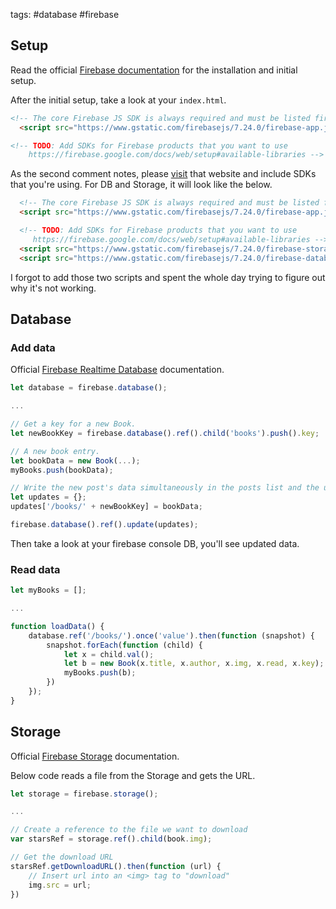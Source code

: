 tags: #database #firebase 

## Setup
Read the official [Firebase documentation](https://firebase.google.com/docs/web/setup) for the installation and initial setup. 

After the initial setup, take a look at your `index.html`.

```html
<!-- The core Firebase JS SDK is always required and must be listed first -->
  <script src="https://www.gstatic.com/firebasejs/7.24.0/firebase-app.js"></script>

<!-- TODO: Add SDKs for Firebase products that you want to use
    https://firebase.google.com/docs/web/setup#available-libraries -->
```

As the second comment notes, please [visit](https://firebase.google.com/docs/web/setup#available-libraries) that website and 
include SDKs that you're using. For DB and Storage, it will look like the below.

```html
  <!-- The core Firebase JS SDK is always required and must be listed first -->
  <script src="https://www.gstatic.com/firebasejs/7.24.0/firebase-app.js"></script>

  <!-- TODO: Add SDKs for Firebase products that you want to use
     https://firebase.google.com/docs/web/setup#available-libraries -->
  <script src="https://www.gstatic.com/firebasejs/7.24.0/firebase-storage.js"></script>
  <script src="https://www.gstatic.com/firebasejs/7.24.0/firebase-database.js"></script>
```

I forgot to add those two scripts and spent the whole day trying to figure out why it's not working.

## Database

### Add data

Official [Firebase Realtime Database](https://firebase.google.com/docs/database/web/read-and-write) documentation.

```js
let database = firebase.database();

...

// Get a key for a new Book.
let newBookKey = firebase.database().ref().child('books').push().key;

// A new book entry.
let bookData = new Book(...);
myBooks.push(bookData);

// Write the new post's data simultaneously in the posts list and the user's post list.
let updates = {};
updates['/books/' + newBookKey] = bookData;

firebase.database().ref().update(updates);
```

Then take a look at your firebase console DB, you'll see updated data.

### Read data

```js
let myBooks = [];

...

function loadData() {
    database.ref('/books/').once('value').then(function (snapshot) {
        snapshot.forEach(function (child) {
            let x = child.val();
            let b = new Book(x.title, x.author, x.img, x.read, x.key);
            myBooks.push(b);
        })
    });
}
```

## Storage

Official [Firebase Storage](https://firebase.google.com/docs/storage/web/start) documentation.

Below code reads a file from the Storage and gets the URL.
```js
let storage = firebase.storage();

...

// Create a reference to the file we want to download
var starsRef = storage.ref().child(book.img);

// Get the download URL
starsRef.getDownloadURL().then(function (url) {
    // Insert url into an <img> tag to "download"
    img.src = url;
})
```